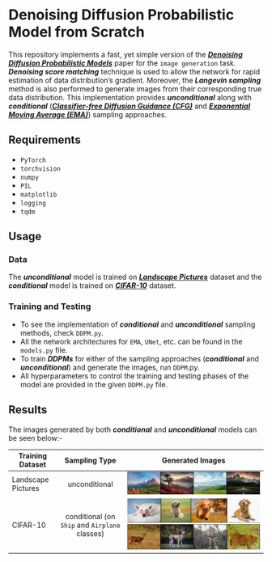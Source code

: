# Denoising Diffusion Probabilistic Model from Scratch

This repository implements a fast, yet simple version of the [***Denoising Diffusion Probabilistic Models***](https://arxiv.org/abs/2006.11239) paper for the `image generation` task. ***Denoising score matching*** technique is used to allow the network for rapid estimation of data distribution’s gradient. Moreover, the ***Langevin sampling*** method is also performed to generate images from their corresponding true data distribution. This implementation provides ***unconditional*** along with ***conditional*** ([***Classifier-free Diffusion Guidance (CFG)***](https://arxiv.org/abs/2207.12598) and [***Exponential Moving Average (EMA)***]( https://proceedings.neurips.cc/paper_files/paper/2019/file/3001ef257407d5a371a96dcd947c7d93-Paper.pdf)) sampling approaches.

## Requirements

-	`PyTorch`
-	`torchvision`
-	`numpy`
-	`PIL`
-	`matplotlib`
-	`logging`
-	`tqdm`

## Usage

### Data

The ***unconditional*** model is trained on [***Landscape Pictures***](https://www.kaggle.com/datasets/arnaud58/landscape-pictures) dataset and the ***conditional*** model is trained on [***CIFAR-10***](https://www.kaggle.com/datasets/joaopauloschuler/cifar10-64x64-resized-via-cai-super-resolution) dataset.

### Training and Testing

-	To see the implementation of ***conditional*** and ***unconditional*** sampling methods, check `DDPM.py`.
-	All the network architectures for `EMA`, `UNet`, etc. can be found in the `models.py` file.
-	To train ***DDPMs*** for either of the sampling approaches (***conditional*** and ***unconditional***) and generate the images, run `DDPM`.py.
-	All hyperparameters to control the training and testing phases of the model are provided in the given `DDPM.py` file.

## Results

The images generated by both ***conditional*** and ***unconditional*** models can be seen below:-

| Training Dataset | Sampling Type | Generated Images |
| ---------------------- |:-------------------:|:------------------------:|
| Landscape Pictures | unconditional | ![alt text](https://github.com/fork123aniket/Denoising-Diffusion-Probabilistic-Model-from-Scratch/blob/main/Images/Landscape.PNG) |
| CIFAR-10 | conditional (on `Ship` and `Airplane` classes) | ![alt text](https://github.com/fork123aniket/Denoising-Diffusion-Probabilistic-Model-from-Scratch/blob/main/Images/Dog.PNG) ![alt text](https://github.com/fork123aniket/Denoising-Diffusion-Probabilistic-Model-from-Scratch/blob/main/Images/Deer.PNG)|
